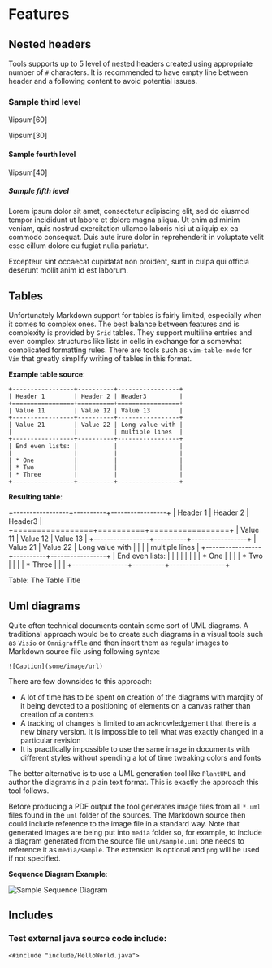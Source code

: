 # Features

## Nested headers

Tools supports up to 5 level of nested headers created using appropriate number
of `#` characters. It is recommended to have empty line between header and
a following content to avoid potential issues.

### Sample third level

\lipsum[60]

\lipsum[30]

#### Sample fourth level

\lipsum[40]

##### Sample fifth level

Lorem ipsum dolor sit amet, consectetur adipiscing elit, sed do eiusmod tempor
incididunt ut labore et dolore magna aliqua. Ut enim ad minim veniam, quis
nostrud exercitation ullamco laboris nisi ut aliquip ex ea commodo consequat.
Duis aute irure dolor in reprehenderit in voluptate velit esse cillum dolore eu
fugiat nulla pariatur.

Excepteur sint occaecat cupidatat non proident, sunt in culpa qui officia
deserunt mollit anim id est laborum.

## Tables

Unfortunately Markdown support for tables is fairly limited, especially when it
comes to complex ones. The best balance between features and is complexity is
provided by `Grid` tables. They support multiline entries and even complex
structures like lists in cells in exchange for a somewhat complicated formatting
rules. There are tools such as `vim-table-mode` for `Vim` that greatly simplify
writing of tables in this format.

**Example table source**:

```
+-----------------+----------+-----------------+
| Header 1        | Header 2 | Header3         |
+=================+==========+=================+
| Value 11        | Value 12 | Value 13        |
+-----------------+----------+-----------------+
| Value 21        | Value 22 | Long value with |
|                 |          | multiple lines  |
+-----------------+----------+-----------------+
| End even lists: |          |                 |
|                 |          |                 |
| * One           |          |                 |
| * Two           |          |                 |
| * Three         |          |                 |
+-----------------+----------+-----------------+
```

**Resulting table**:

+-----------------+----------+-----------------+
| Header 1        | Header 2 | Header3         |
+=================+==========+=================+
| Value 11        | Value 12 | Value 13        |
+-----------------+----------+-----------------+
| Value 21        | Value 22 | Long value with |
|                 |          | multiple lines  |
+-----------------+----------+-----------------+
| End even lists: |          |                 |
|                 |          |                 |
| * One           |          |                 |
| * Two           |          |                 |
| * Three         |          |                 |
+-----------------+----------+-----------------+

Table: The Table Title

## Uml diagrams

Quite often technical documents contain some sort of UML diagrams. A traditional
approach would be to create such diagrams in a visual tools such as `Visio` or
`Omnigraffle` and then insert them as regular images to Markdown source file
using following syntax:

`![Caption](some/image/url)`

There are few downsides to this approach:

* A lot of time has to be spent on creation of the diagrams with marojity of it
    being devoted to a positioning of elements on a canvas rather than creation
    of a contents
* A tracking of changes is limited to an acknowledgement that there is a new
    binary version. It is impossible to tell what was exactly changed in a
    particular revision
* It is practlically impossible to use the same image in documents with
    different styles without spending a lot of time tweaking colors and fonts

The better alternative is to use a UML generation tool like `PlantUML` and
author the diagrams in a plain text format. This is exactly the approach this
tool follows.

Before producing a PDF output the tool generates image files from all `*.uml`
files found in the `uml` folder of the sources. The Markdown source then could
include reference to the image file in a standard way. Note that generated
images are being put into `media` folder so, for example, to include a diagram
generated from the source file `uml/sample.uml` one needs to reference it as
`media/sample`. The extension is optional and `png` will be used if not
specified.

**Sequence Diagram Example**:

![Sample Sequence Diagram](media/sample-sequence)

## Includes

### Test external java source code include:

```{.java}
<#include "include/HelloWorld.java">
```
